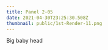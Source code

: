 ```yaml
---
title: Panel 2-05
date: 2021-04-30T23:25:30.508Z
thumbnail: public/1st-Render-11.png
---
```

Big baby head